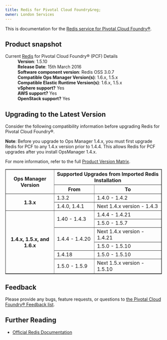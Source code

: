 ```yaml
---
title: Redis for Pivotal Cloud Foundry&reg;
owner: London Services
---
```


This is documentation for the [Redis service for Pivotal Cloud Foundry&reg;](https://network.pivotal.io/products/p-redis).

## Product snapshot

<dl>
<dt>Current <a href="https://network.pivotal.io/products/p-redis">Redis</a> for Pivotal Cloud Foundry&reg; (PCF) Details</dt>
<dd><strong>Version</strong>: 1.5.10 </dd>
<dd><strong>Release Date</strong>: 15th March 2016</dd>
<dd><strong>Software component version</strong>: Redis OSS 3.0.7</dd>
<dd><strong>Compatible Ops Manager Version(s)</strong>: 1.6.x, 1.5.x</dd>
<dd><strong>Compatible Elastic Runtime Version(s)</strong>: 1.6.x, 1.5.x</dd>
<dd><strong>vSphere support?</strong> Yes</dd>
<dd><strong>AWS support?</strong> Yes</dd>
<dd><strong>OpenStack support?</strong> Yes</dd>
</dl>

## Upgrading to the Latest Version

Consider the following compatibility information before upgrading Redis for Pivotal Cloud Foundry&reg;.

<p class="note"><strong>Note</strong>: Before you upgrade to Ops Manager 1.4.x, you must first upgrade Redis for PCF to any 1.4.x version prior to 1.4.4. This allows Redis for PCF upgrades after you install OpsManager 1.4.x. </p>

For more information, refer to the full [Product Version Matrix](../compatibility-matrix.pdf).

<table border="1" class="nice">
<tr>
	  <th rowspan="2">Ops Manager Version</td>
	  <th colspan="2">Supported Upgrades from Imported Redis Installation</td>
</tr>

<tr>
	<th>From</th>
	<th>To</th>
</tr>

<tr>
	<th rowspan="2">1.3.x</th>
	<td>1.3.2</td>
	<td>1.4.0 - 1.4.2</td>
</tr>

<tr>
	<td>1.4.0, 1.4.1</td>
	<td>Next 1.4.x version - 1.4.3</td>
</tr>

<tr>
	<th rowspan="6">1.4.x, 1.5.x, and 1.6.x</th>
	<td rowspan="2">1.40 - 1.4.3</td>
	<td>1.4.4 - 1.4.21</td>
</tr>

<tr>
	<td>1.5.0 - 1.5.7</td>
</tr>

<tr>
	<td rowspan="2">1.4.4 - 1.4.20</td>
	<td> Next 1.4.x version - 1.4.21
</tr>

<tr>
	<td>1.5.0 - 1.5.10</td>
</tr>

<tr>
	<td>1.4.18</td>
	<td>1.5.0 - 1.5.10</td>
</tr>

<tr>
  <td>1.5.0 - 1.5.9</td>
  <td>Next 1.5.x version - 1.5.10</td>
</tr>

</table>

## Feedback

Please provide any bugs, feature requests, or questions to [the Pivotal Cloud Foundry&reg; Feedback list](mailto:pivotal-cf-feedback@pivotal.io).

## Further Reading

* [Official Redis Documentation](http://redis.io/documentation)
